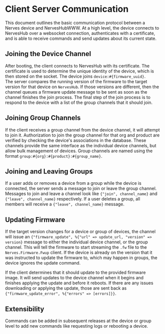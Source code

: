 # Client Server Communication

This document outlines the basic communication protocol between a Nerves device
and NervesHubWWW. At a high level, the device connects to NervesHub over a
websocket connection, authenticates with a certificate, and is able to receive
commands and send updates about its current state.

## Joining the Device Channel

After booting, the client connects to NervesHub with its certificate. The
certificate is used to determine the unique identity of the device, which is
then stored on the socket. The device joins `device:#{firmware_uuid}`.  
The server compares the running version of the firmware
to the target version for that device on `NervesHub`. If those versions are
different, then the channel queues a firmware update message to be sent as soon
as the channel finishes the join process. The final step of the join process is
to respond to the device with a list of the group channels that it should join.

## Joining Group Channels

If the client receives a group channel from the device channel, it will attempt
to join it. Authorization to join the group channel for that org and product
are verified by checking the device's associations in the database. These
channels provide the same interface as the individual device channels, but allow
bulk management of devices. Group channels are named using the format
`group:#{org}:#{product}:#{group_name}`.

## Joining and Leaving Groups

If a user adds or removes a device from a group while the device is connected,
the server sends a message to join or leave the group channel. Messages to join
and leave a channel look like `{"join", channel_name}` and `{"leave",
channel_name}` respectively. If a user deletes a group, all members will receive
a `{"leave", channel_name}` message.

## Updating Firmware

If the target version changes for a device or group of devices, the channel will
issue an `{"firmware_update", %{"url" => update_url, "version" => version}`
message to either the individual device channel, or the group channel. This will
tell the firmware to start streaming the `.fw` file to the
`Nerves.Firmware.Fwup` client. If the device is already on the version that it
was instructed to update the firmware to, which may happen in groups, the device
ignores the update command.

If the client determines that it should update to the provided firmware image.
It will send updates to the device channel when it begins and finishes applying
the update and before it reboots. If there are any issues downloading or
applying the update, those are sent back as `{"firmware_update_error",
%{"errors" => [errors]}}`.


## Extensibility

Commands can be added in subsequent releases at the device or group level to add
new commands like requesting logs or rebooting a device.
